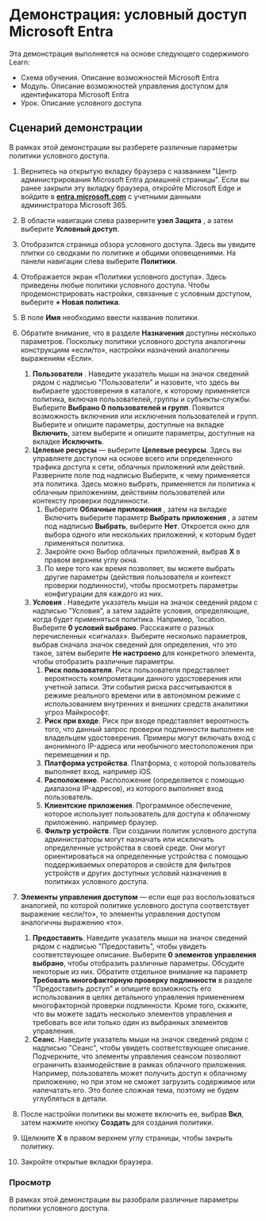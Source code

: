 <!---
---
Демонстрация: Заголовок: "Azure AD условный доступ" Схема обучения/Модуль/Урок: "Схема обучения: описание возможностей Microsoft Entra; Модуль 3. Описание возможностей управления доступом для идентификатора Microsoft Entra; Урок 2. Описание условного доступа
---
--->

# Демонстрация: условный доступ Microsoft Entra

Эта демонстрация выполняется на основе следующего содержимого Learn:

- Схема обучения. Описание возможностей Microsoft Entra
- Модуль. Описание возможностей управления доступом для идентификатора Microsoft Entra
- Урок. Описание условного доступа

## Сценарий демонстрации

В рамках этой демонстрации вы разберете различные параметры политики условного доступа.

1. Вернитесь на открытую вкладку браузера с названием "Центр администрирования Microsoft Entra домашней страницы".  Если вы ранее закрыли эту вкладку браузера, откройте Microsoft Edge и войдите в **[entra.microsoft.com](https://entra.microsoft.com)** с учетными данными администратора Microsoft 365.

1. В области навигации слева разверните **узел Защита** , а затем выберите **Условный доступ**.

1. Отобразится страница обзора условного доступа.  Здесь вы увидите плитки со сводками по политике и общими оповещениями.  На панели навигации слева выберите **Политики**.

1. Отображается экран «Политики условного доступа». Здесь приведены любые политики условного доступа. Чтобы продемонстрировать настройки, связанные с условным доступом, выберите **+ Новая политика**.

1. В поле **Имя** необходимо ввести название политики.

1. Обратите внимание, что в разделе **Назначения** доступны несколько параметров.  Поскольку политики условного доступа аналогичны конструкциям «если/то», настройки назначений аналогичны выражениям «Если».
    1. **Пользователи** . Наведите указатель мыши на значок сведений рядом с надписью "Пользователи" и назовите, что здесь вы выбираете удостоверения в каталоге, к которому применяется политика, включая пользователей, группы и субъекты-службы. Выберите **Выбрано 0 пользователей и групп**.  Появится возможность включения или исключения пользователей и групп. Выберите и опишите параметры, доступные на вкладке **Включить**, затем выберите и опишите параметры, доступные на вкладке **Исключить**.
    1. **Целевые ресурсы** — выберите **Целевые ресурсы**.  Здесь вы управляете доступом на основе всего или определенного трафика доступа к сети, облачных приложений или действий.  Разверните поле под надписью Выберите, к чему применяется эта политика.  Здесь можно выбрать, применяется ли политика к облачным приложениям, действиям пользователей или контексту проверки подлинности.  
        1. Выберите **Облачные приложения** , затем на вкладке Включить выберите параметр **Выбрать приложения** , а затем под надписью **Выбрать**, выберите **Нет**. Откроется окно для выбора одного или нескольких приложений, к которым будет применяться политика.
        1. Закройте окно Выбор облачных приложений, выбрав **X** в правом верхнем углу окна.
        1. По мере того как время позволяет, вы можете выбрать другие параметры (действия пользователя и контекст проверки подлинности), чтобы просмотреть параметры конфигурации для каждого из них.
    1. **Условия** . Наведите указатель мыши на значок сведений рядом с надписью "Условия", а затем задайте условия, определяющие, когда будет применяться политика. Например, 'location. Выберите **0 условий выбрано**. Расскажите о разных перечисленных «сигналах».   Выберите несколько параметров, выбрав сначала значок сведений для определения, что это такое, затем выберите **Не настроено** для конкретного элемента, чтобы отобразить различные параметры.
        1. **Риск пользователя**. Риск пользователя представляет вероятность компрометации данного удостоверения или учетной записи. Эти события риска рассчитываются в режиме реального времени или в автономном режиме с использованием внутренних и внешних средств аналитики угроз Майкрософт.
        1. **Риск при входе**. Риск при входе представляет вероятность того, что данный запрос проверки подлинности выполнен не владельцем удостоверения. Примеры могут включать вход с анонимного IP-адреса или необычного местоположения при перемещении и пр.
        1. **Платформа устройства**. Платформа, с которой пользователь выполняет вход. например iOS.
        1. **Расположение**. Расположение (определяется с помощью диапазона IP-адресов), из которого выполняет вход пользователь.
        1. **Клиентские приложения**. Программное обеспечение, которое использует пользователь для доступа к облачному приложению. например браузер.
        1. **Фильтр устройств**. При создании политик условного доступа администраторы могут назначать или исключать определенные устройства в своей среде. Они могут ориентироваться на определенные устройства с помощью поддерживаемых операторов и свойств для фильтров устройств и других доступных условий назначения в политиках условного доступа.

1. **Элементы управления доступом** — если еще раз воспользоваться аналогией, по которой политике условного доступа соответствует выражение «если/то», то элементы управления доступом аналогичны выражению «то».
    1. **Предоставить**. Наведите указатель мыши на значок сведений рядом с надписью "Предоставить", чтобы увидеть соответствующее описание.  Выберите **0 элементов управления выбрано**, чтобы отобразить различные параметры.  Обсудите некоторые из них.  Обратите отдельное внимание на параметр **Требовать многофакторную проверку подлинности** в разделе "Предоставить доступ" и опишите возможность его использования в целях детального управления применением многофакторной проверки подлинности.   Кроме того, скажите, что вы можете задать несколько элементов управления и требовать все или только один из выбранных элементов управления.
    1. **Сеанс**. Наведите указатель мыши на значок сведений рядом с надписью "Сеанс", чтобы увидеть соответствующее описание.  Подчеркните, что элементы управления сеансом позволяют ограничить взаимодействие в рамках облачного приложения.  Например, пользователь может получить доступ к облачному приложению, но при этом не сможет загрузить содержимое или напечатать его.  Это более сложная тема, поэтому не будем углубляться в детали.

1. После настройки политики вы можете включить ее, выбрав **Вкл**, затем нажмите кнопку **Создать** для создания политики.

1. Щелкните **X** в правом верхнем углу страницы, чтобы закрыть политику.

1. Закройте открытые вкладки браузера.

### Просмотр

В рамках этой демонстрации вы разобрали различные параметры политики условного доступа.
